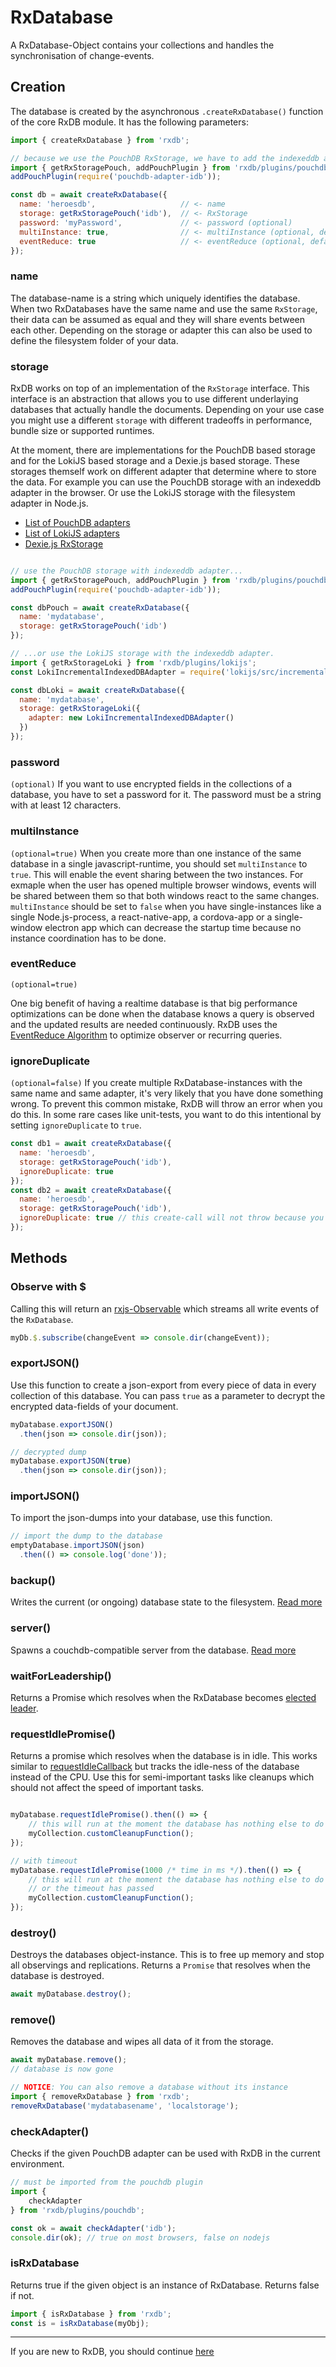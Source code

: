 # RxDatabase

A RxDatabase-Object contains your collections and handles the synchronisation of change-events.

## Creation

The database is created by the asynchronous `.createRxDatabase()` function of the core RxDB module. It has the following parameters:

```javascript
import { createRxDatabase } from 'rxdb';

// because we use the PouchDB RxStorage, we have to add the indexeddb adapter first.
import { getRxStoragePouch, addPouchPlugin } from 'rxdb/plugins/pouchdb';
addPouchPlugin(require('pouchdb-adapter-idb'));

const db = await createRxDatabase({
  name: 'heroesdb',                   // <- name
  storage: getRxStoragePouch('idb'),  // <- RxStorage
  password: 'myPassword',             // <- password (optional)
  multiInstance: true,                // <- multiInstance (optional, default: true)
  eventReduce: true                   // <- eventReduce (optional, default: true)
});
```

### name

The database-name is a string which uniquely identifies the database. When two RxDatabases have the same name and use the same `RxStorage`, their data can be assumed as equal and they will share events between each other.
Depending on the storage or adapter this can also be used to define the filesystem folder of your data.


### storage

RxDB works on top of an implementation of the `RxStorage` interface. This interface is an abstraction that allows you to use different underlaying databases that actually handle the documents. Depending on your use case you might use a different `storage` with different tradeoffs in performance, bundle size or supported runtimes.

At the moment, there are implementations for the PouchDB based storage and for the LokiJS based storage and a Dexie.js based storage.
These storages themself work on different adapter that determine where to store the data. For example you can use the PouchDB storage with an indexeddb adapter in the browser. Or use the LokiJS storage with the filesystem adapter in Node.js.

- [List of PouchDB adapters](./adapters.md)
- [List of LokiJS adapters](https://github.com/techfort/LokiJS/blob/master/tutorials/Persistence%20Adapters.md)
- [Dexie.js RxStorage](./rx-storage-dexie.md)


```javascript

// use the PouchDB storage with indexeddb adapter...
import { getRxStoragePouch, addPouchPlugin } from 'rxdb/plugins/pouchdb';
addPouchPlugin(require('pouchdb-adapter-idb'));

const dbPouch = await createRxDatabase({
  name: 'mydatabase',
  storage: getRxStoragePouch('idb')
});

// ...or use the LokiJS storage with the indexeddb adapter.
import { getRxStorageLoki } from 'rxdb/plugins/lokijs';
const LokiIncrementalIndexedDBAdapter = require('lokijs/src/incremental-indexeddb-adapter');

const dbLoki = await createRxDatabase({
  name: 'mydatabase',
  storage: getRxStorageLoki({
    adapter: new LokiIncrementalIndexedDBAdapter()
  })
});
```


### password
`(optional)`
If you want to use encrypted fields in the collections of a database, you have to set a password for it. The password must be a string with at least 12 characters.

### multiInstance
`(optional=true)`
When you create more than one instance of the same database in a single javascript-runtime, you should set `multiInstance` to ```true```. This will enable the event sharing between the two instances. For exmaple when the user has opened multiple browser windows, events will be shared between them so that both windows react to the same changes.
`multiInstance` should be set to `false` when you have single-instances like a single Node.js-process, a react-native-app, a cordova-app or a single-window electron app which can decrease the startup time because no instance coordination has to be done.

### eventReduce
`(optional=true)`

One big benefit of having a realtime database is that big performance optimizations can be done when the database knows a query is observed and the updated results are needed continuously. RxDB uses the [EventReduce Algorithm](https://github.com/pubkey/event-reduce) to optimize observer or recurring queries.

### ignoreDuplicate
`(optional=false)`
If you create multiple RxDatabase-instances with the same name and same adapter, it's very likely that you have done something wrong.
To prevent this common mistake, RxDB will throw an error when you do this.
In some rare cases like unit-tests, you want to do this intentional by setting `ignoreDuplicate` to `true`.

```js
const db1 = await createRxDatabase({
  name: 'heroesdb',
  storage: getRxStoragePouch('idb'),
  ignoreDuplicate: true
});
const db2 = await createRxDatabase({
  name: 'heroesdb',
  storage: getRxStoragePouch('idb'),
  ignoreDuplicate: true // this create-call will not throw because you explicitly allow it
});
```

## Methods

### Observe with $
Calling this will return an [rxjs-Observable](http://reactivex.io/documentation/observable.html) which streams all write events of the `RxDatabase`.

```javascript
myDb.$.subscribe(changeEvent => console.dir(changeEvent));
```

### exportJSON()
Use this function to create a json-export from every piece of data in every collection of this database. You can pass `true` as a parameter to decrypt the encrypted data-fields of your document.

```javascript
myDatabase.exportJSON()
  .then(json => console.dir(json));

// decrypted dump
myDatabase.exportJSON(true)
  .then(json => console.dir(json));
```

### importJSON()
To import the json-dumps into your database, use this function.

```javascript
// import the dump to the database
emptyDatabase.importJSON(json)
  .then(() => console.log('done'));
```

### backup()

Writes the current (or ongoing) database state to the filesystem. [Read more](./backup.md)

### server()
Spawns a couchdb-compatible server from the database. [Read more](./custom-build.md#server)

### waitForLeadership()
Returns a Promise which resolves when the RxDatabase becomes [elected leader](./leader-election.md).

### requestIdlePromise()
Returns a promise which resolves when the database is in idle. This works similar to [requestIdleCallback](https://developer.mozilla.org/de/docs/Web/API/Window/requestIdleCallback) but tracks the idle-ness of the database instead of the CPU.
Use this for semi-important tasks like cleanups which should not affect the speed of important tasks.

```javascript

myDatabase.requestIdlePromise().then(() => {
    // this will run at the moment the database has nothing else to do
    myCollection.customCleanupFunction();
});

// with timeout
myDatabase.requestIdlePromise(1000 /* time in ms */).then(() => {
    // this will run at the moment the database has nothing else to do
    // or the timeout has passed
    myCollection.customCleanupFunction();
});

```

### destroy()
Destroys the databases object-instance. This is to free up memory and stop all observings and replications.
Returns a `Promise` that resolves when the database is destroyed.
```javascript
await myDatabase.destroy();
```

### remove()
Removes the database and wipes all data of it from the storage.

```javascript
await myDatabase.remove();
// database is now gone

// NOTICE: You can also remove a database without its instance
import { removeRxDatabase } from 'rxdb';
removeRxDatabase('mydatabasename', 'localstorage');
```

### checkAdapter()
Checks if the given PouchDB adapter can be used with RxDB in the current environment.

```javascript
// must be imported from the pouchdb plugin
import { 
    checkAdapter
} from 'rxdb/plugins/pouchdb';

const ok = await checkAdapter('idb');
console.dir(ok); // true on most browsers, false on nodejs
```

### isRxDatabase
Returns true if the given object is an instance of RxDatabase. Returns false if not.
```javascript
import { isRxDatabase } from 'rxdb';
const is = isRxDatabase(myObj);
```


-----------
If you are new to RxDB, you should continue [here](./rx-schema.md)
